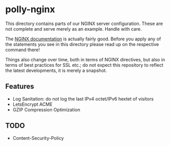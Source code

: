 # polly-nginx

This directory contains parts of our NGINX server configuration. These
are not complete and serve merely as an example. Handle with care.

The [NGINX documentation](http://nginx.org/en/docs/) is actually fairly
good. Before you apply any of the statements you see in this directory
please read up on the respective command there! 

Things also change over time, both in terms of NGINX directives, but also
in terms of best practices for SSL etc.; do not expect this repository
to reflect the latest developments, it is merely a snapshot.

## Features

* Log Sanitation: do not log the last IPv4 octet/IPv6 hextet of visitors
* LetsEncrypt ACME
* GZIP Compression Optimization

## TODO

* Content-Security-Policy
